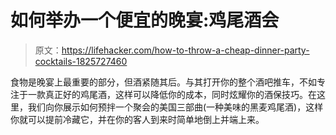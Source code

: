 # 如何举办一个便宜的晚宴:鸡尾酒会

> 原文：<https://lifehacker.com/how-to-throw-a-cheap-dinner-party-cocktails-1825727460>

食物是晚宴上最重要的部分，但酒紧随其后。与其打开你的整个酒吧推车，不如专注于一款真正好的鸡尾酒，这样可以降低你的成本，同时炫耀你的酒保技巧。在这里，我们向你展示如何预拌一个聚会的美国三部曲(一种美味的黑麦鸡尾酒)，这样你就可以提前冷藏它，并在你的客人到来时简单地倒上并端上来。
